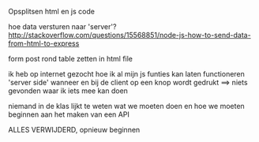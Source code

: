 
Opsplitsen html en js code

hoe data versturen naar 'server'? 
http://stackoverflow.com/questions/15568851/node-js-how-to-send-data-from-html-to-express

form post rond table zetten in html file

ik heb op internet gezocht hoe ik al mijn js funties kan laten functioneren 'server side' wanneer en bij de client op een knop wordt gedrukt
==> niets gevonden waar ik iets mee kan doen

niemand in de klas lijkt te weten wat we moeten doen en hoe we moeten beginnen aan het maken van een API

ALLES VERWIJDERD, opnieuw beginnen



